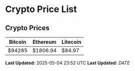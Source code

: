 # Crypto Price List

## Crypto Prices
| Bitcoin | Ethereum | Litecoin |
| ------- | -------- | -------- |
| $94285 | $1806.94 | $84.97 |
**Last Updated:** 2025-05-04 23:52 UTC
**Last Updated:** $DATE$
